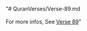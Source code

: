 "# QuranVerses/Verse-89.md <br> <br>For more infos, See [Verse 89](https://www.quranbookk.com/quran/search?q=89)"